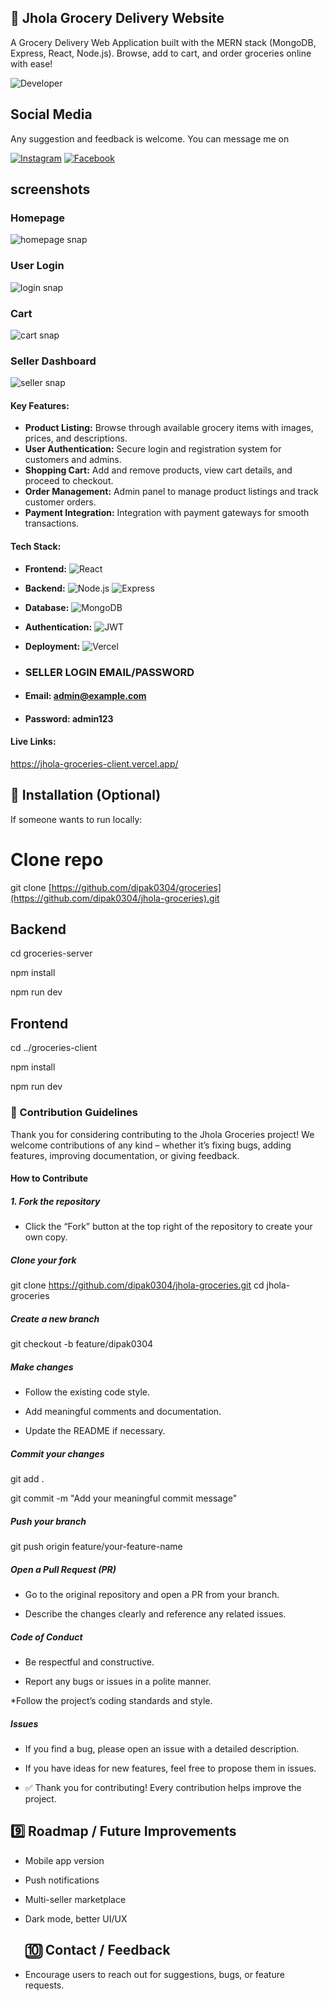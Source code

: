 

## 🛒 Jhola Grocery Delivery Website

A Grocery Delivery Web Application built with the MERN stack (MongoDB, Express, React, Node.js). Browse, add to cart, and order groceries online with ease!




![Developer](https://img.shields.io/badge/Developer-Dipak%20Bohara-blue?style=social&logo=github)



## Social Media
Any suggestion and feedback is welcome. You can message me on 

[![Instagram](https://img.shields.io/badge/Instagram-E4405F?style=for-the-badge&logo=instagram&logoColor=white)](https://www.instagram.com/dipak.bohara03/)
[![Facebook](https://img.shields.io/badge/Facebook-1877F2?style=for-the-badge&logo=facebook&logoColor=white)](https://www.facebook.com/dipakbohara006)



## screenshots
### Homepage
![homepage snap](https://github.com/dipak0304/jhola-groceries/blob/main/pages-img/homepage.png?raw=true)

### User Login
![login snap](https://github.com/dipak0304/jhola-groceries/blob/main/pages-img/user.png?raw=true)


### Cart
![cart snap](https://github.com/dipak0304/jhola-groceries/blob/main/pages-img/cart.png?raw=true)

### Seller Dashboard
![seller snap](https://github.com/dipak0304/jhola-groceries/blob/main/pages-img/seller.png?raw=true)



#### **Key Features:**

* **Product Listing:** Browse through available grocery items with images, prices, and descriptions.
* **User Authentication:** Secure login and registration system for customers and admins.
* **Shopping Cart:** Add and remove products, view cart details, and proceed to checkout.
* **Order Management:** Admin panel to manage product listings and track customer orders.
* **Payment Integration:** Integration with payment gateways for smooth transactions.

#### **Tech Stack:**

* **Frontend:** ![React](https://img.shields.io/badge/React-61DAFB?style=for-the-badge&logo=react&logoColor=white)


* **Backend:** ![Node.js](https://img.shields.io/badge/Node.js-339933?style=for-the-badge&logo=nodedotjs&logoColor=white)  ![Express](https://img.shields.io/badge/Express.js-404D59?style=for-the-badge&logo=express&logoColor=white)


* **Database:** ![MongoDB](https://img.shields.io/badge/MongoDB-47A248?style=for-the-badge&logo=mongodb&logoColor=white)

* **Authentication:** ![JWT](https://img.shields.io/badge/JWT-000000?style=for-the-badge&logo=json-web-tokens&logoColor=white)

* **Deployment:** ![Vercel](https://img.shields.io/badge/Vercel-000000?style=for-the-badge&logo=vercel&logoColor=white)


* ### SELLER LOGIN EMAIL/PASSWORD
* #### Email:  admin@example.com
* #### Password: admin123
  

#### **Live Links:**
https://jhola-groceries-client.vercel.app/

## 📝 Installation (Optional)

If someone wants to run locally:
# Clone repo
git clone [https://github.com/dipak0304/groceries](https://github.com/dipak0304/jhola-groceries).git

## Backend
cd groceries-server

npm install

npm run dev

## Frontend
cd ../groceries-client

npm install

npm run dev

### 🤝 Contribution Guidelines

Thank you for considering contributing to the Jhola Groceries project! We welcome contributions of any kind – whether it’s fixing bugs, adding features, improving documentation, or giving feedback.

#### How to Contribute

##### 1. Fork the repository
* Click the “Fork” button at the top right of the repository to create your own copy.

##### Clone your fork

git clone https://github.com/dipak0304/jhola-groceries.git
cd jhola-groceries


##### Create a new branch

git checkout -b feature/dipak0304


##### Make changes

* Follow the existing code style.

* Add meaningful comments and documentation.

* Update the README if necessary.

##### Commit your changes

git add .

git commit -m "Add your meaningful commit message"


##### Push your branch

git push origin feature/your-feature-name


##### Open a Pull Request (PR)

* Go to the original repository and open a PR from your branch.

* Describe the changes clearly and reference any related issues.

##### Code of Conduct

* Be respectful and constructive.

* Report any bugs or issues in a polite manner.

*Follow the project’s coding standards and style.

##### Issues

* If you find a bug, please open an issue with a detailed description.

* If you have ideas for new features, feel free to propose them in issues.

* ✅ Thank you for contributing! Every contribution helps improve the project.


## 9️⃣ Roadmap / Future Improvements

* Mobile app version

* Push notifications

* Multi-seller marketplace

* Dark mode, better UI/UX

  ## 🔟 Contact / Feedback

* Encourage users to reach out for suggestions, bugs, or feature requests.
